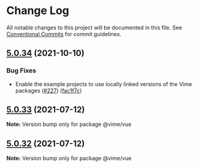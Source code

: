 # Change Log

All notable changes to this project will be documented in this file.
See [Conventional Commits](https://conventionalcommits.org) for commit guidelines.

## [5.0.34](https://github.com/vime-js/vime/compare/v5.0.33...v5.0.34) (2021-10-10)


### Bug Fixes

* Enable the example projects to use locally linked versions of the Vime packages ([#227](https://github.com/vime-js/vime/issues/227)) ([fac1f7c](https://github.com/vime-js/vime/commit/fac1f7ce20df80da596198acb504650fd1463c1a))





## [5.0.33](https://github.com/vime-js/vime/compare/v5.0.32...v5.0.33) (2021-07-12)

**Note:** Version bump only for package @vime/vue

## [5.0.32](https://github.com/vime-js/vime/compare/v5.0.31...v5.0.32) (2021-07-12)

**Note:** Version bump only for package @vime/vue
